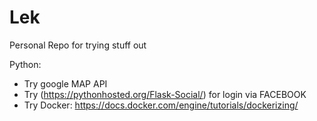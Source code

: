 # Lek
Personal Repo for trying stuff out

Python:
- Try google MAP API
- Try (https://pythonhosted.org/Flask-Social/) for login via FACEBOOK
- Try Docker: https://docs.docker.com/engine/tutorials/dockerizing/
